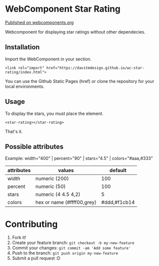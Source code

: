 # WebComponent Star Rating

[Published on webcomponents.org](https://img.shields.io/badge/webcomponents.org-published-blue.svg)

Webcomponent for displaying star ratings <star-rating> without other dependecies.


## Installation

Import the WebComponent in your <head> section.

`<link rel="import" href="https://davitmdesign.github.io/wc-star-rating/index.html">`

You can use the Github Static Pages (href) or clone the repository for your local environments.

## Usage

To display the stars, you must place the element.

`<star-rating></star-rating>`

That's it.

## Possible attributes

Example:
width="400" | percent="90" | stars="4.5" | colors="#aaa,#333"

| attributes        |     values                        |   default      |
| ----------------- |-----------------------------------|----------------|
| width             | numeric (200)                     | 100            |
| percent           | numeric (50)                      | 100            |
| stars             | numeric (4 4.5 4,2)               | 5              |
| colors            | hex or name (#ffff00,grey)        | #ddd,#f1cb14   |


# Contributing

1. Fork it!
2. Create your feature branch: `git checkout -b my-new-feature`
3. Commit your changes: `git commit -am 'Add some feature'`
4. Push to the branch: `git push origin my-new-feature`
5. Submit a pull request :D

